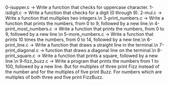 0-isupper.c -> Write a function that checks for uppercase character.
1-isdigit.c -> Write a function that checks for a digit (0 through 9).
2-mul.c -> Write a function that multiplies two integers.\n
3-print_numbers.c -> Write a function that prints the numbers, from 0 to 9, followed by a new line.\n
4-print_most_numbers.c ->  Write a function that prints the numbers, from 0 to 9, followed by a new line.\n
5-more_numbers.c -> Write a function that prints 10 times the numbers, from 0 to 14, followed by a new line.\n
6-print_line.c ->  Write a function that draws a straight line in the terminal.\n
7-print_diagonal.c -> function that draws a diagonal line on the terminal.\n
8-print_square.c -> Write a function that prints a square, followed by a new line.\n
9-fizz_buzz.c -> Write a program that prints the numbers from 1 to 100, followed by a new line. But for multiples of three print Fizz instead of the number and for the multiples of five print Buzz. For numbers which are multiples of both three and five print FizzBuzz.
